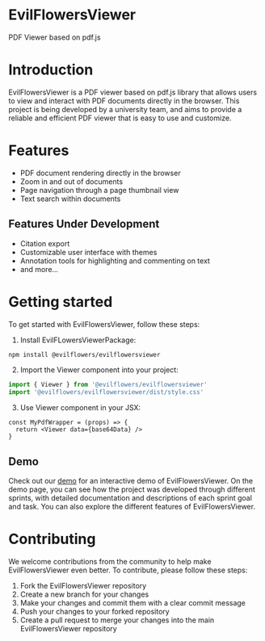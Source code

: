 # EvilFlowersViewer

PDF Viewer based on pdf.js

# Introduction

EvilFlowersViewer is a PDF viewer based on pdf.js library that allows users to view and interact with PDF documents directly in the browser. This project is being developed by a university team, and aims to provide a reliable and efficient PDF viewer that is easy to use and customize.

# Features

- PDF document rendering directly in the browser
- Zoom in and out of documents
- Page navigation through a page thumbnail view
- Text search within documents

## Features Under Development

- Citation export
- Customizable user interface with themes
- Annotation tools for highlighting and commenting on text
- and more...

# Getting started

To get started with EvilFlowersViewer, follow these steps:

1. Install EvilFLowersViewerPackage:

```bash
npm install @evilflowers/evilflowersviewer
```

2. Import the Viewer component into your project:

```ts
import { Viewer } from '@evilflowers/evilflowersviewer'
import '@evilflowers/evilflowersviewer/dist/style.css'
```

3. Use Viewer component in your JSX:

```tsx
const MyPdfWrapper = (props) => {
  return <Viewer data={base64Data} />
}
```

## Demo

Check out our [demo](https://tp2022-t16.evilflowers.org/demo) for an interactive demo of EvilFlowersViewer. On the demo page, you can see how the project was developed through different sprints, with detailed documentation and descriptions of each sprint goal and task. You can also explore the different features of EvilFlowersViewer.

# Contributing

We welcome contributions from the community to help make EvilFlowersViewer even better. To contribute, please follow these steps:

1. Fork the EvilFlowersViewer repository
2. Create a new branch for your changes
3. Make your changes and commit them with a clear commit message
4. Push your changes to your forked repository
5. Create a pull request to merge your changes into the main EvilFlowersViewer repository
